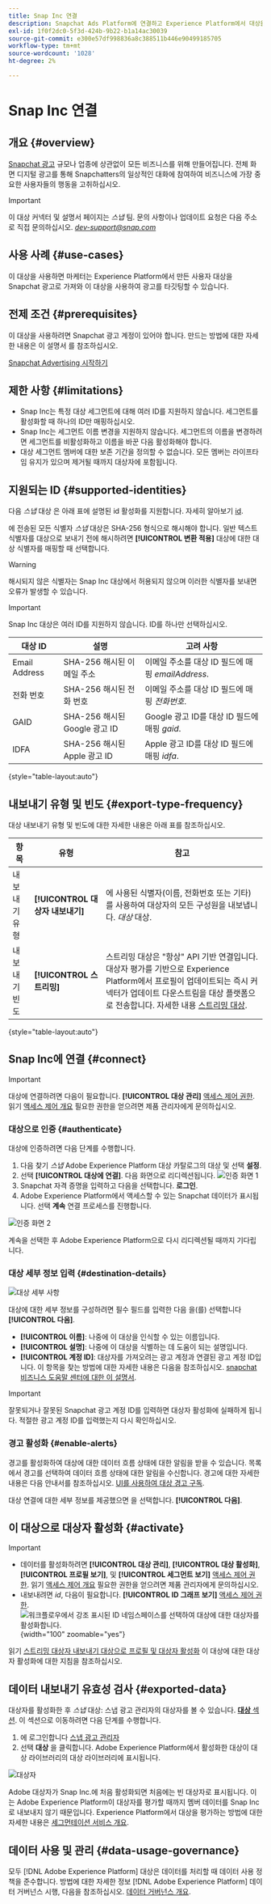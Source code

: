 ```yaml
---
title: Snap Inc 연결
description: Snapchat Ads Platform에 연결하고 Experience Platform에서 대상을 내보내는 방법에 대해 알아봅니다.
exl-id: 1f0f2dc0-5f3d-424b-9b22-b1a14ac30039
source-git-commit: e300e57df998836a8c388511b446e90499185705
workflow-type: tm+mt
source-wordcount: '1028'
ht-degree: 2%

---
```


# Snap Inc 연결

## 개요 {#overview}

[Snapchat 광고](https://forbusiness.snapchat.com/) 규모나 업종에 상관없이 모든 비즈니스를 위해 만들어집니다. 전체 화면 디지털 광고를 통해 Snapchatters의 일상적인 대화에 참여하여 비즈니스에 가장 중요한 사용자들의 행동을 고취하십시오.

>[!IMPORTANT]
>
>이 대상 커넥터 및 설명서 페이지는 *스냅* 팀. 문의 사항이나 업데이트 요청은 다음 주소로 직접 문의하십시오. *dev-support@snap.com*

## 사용 사례 {#use-cases}

이 대상을 사용하면 마케터는 Experience Platform에서 만든 사용자 대상을 Snapchat 광고로 가져와 이 대상을 사용하여 광고를 타깃팅할 수 있습니다.

## 전제 조건 {#prerequisites}

이 대상을 사용하려면 Snapchat 광고 계정이 있어야 합니다. 만드는 방법에 대한 자세한 내용은 이 설명서 를 참조하십시오.

[Snapchat Advertising 시작하기](https://businesshelp.snapchat.com/s/article/overview?language=en_US)

## 제한 사항 {#limitations}

* Snap Inc는 특정 대상 세그먼트에 대해 여러 ID를 지원하지 않습니다. 세그먼트를 활성화할 때 하나의 ID만 매핑하십시오.
* Snap Inc는 세그먼트 이름 변경을 지원하지 않습니다. 세그먼트의 이름을 변경하려면 세그먼트를 비활성화하고 이름을 바꾼 다음 활성화해야 합니다.
* 대상 세그먼트 멤버에 대한 보존 기간을 정의할 수 없습니다. 모든 멤버는 라이프타임 유지가 있으며 제거될 때까지 대상자에 포함됩니다.

## 지원되는 ID {#supported-identities}

다음 *스냅* 대상 은 아래 표에 설명된 id 활성화를 지원합니다. 자세히 알아보기 [id](/help/identity-service/namespaces.md).

에 전송된 모든 식별자 *스냅* 대상은 SHA-256 형식으로 해시해야 합니다. 일반 텍스트 식별자를 대상으로 보내기 전에 해시하려면 **[!UICONTROL 변환 적용]** 대상에 대한 대상 식별자를 매핑할 때 선택합니다.

>[!WARNING]
> 
> 해시되지 않은 식별자는 Snap Inc 대상에서 허용되지 않으며 이러한 식별자를 보내면 오류가 발생할 수 있습니다.


>[!IMPORTANT]
> 
> Snap Inc 대상은 여러 ID를 지원하지 않습니다. ID를 하나만 선택하십시오.

| 대상 ID | 설명 | 고려 사항 |
|---|---|---|
| Email Address | SHA-256 해시된 이메일 주소 | 이메일 주소를 대상 ID 필드에 매핑 *emailAddress*. |
| 전화 번호 | SHA-256 해시된 전화 번호 | 이메일 주소를 대상 ID 필드에 매핑 *전화번호*. |
| GAID | SHA-256 해시된 Google 광고 ID | Google 광고 ID를 대상 ID 필드에 매핑 *gaid*. |
| IDFA | SHA-256 해시된 Apple 광고 ID | Apple 광고 ID를 대상 ID 필드에 매핑 *idfa*. |

{style="table-layout:auto"}

## 내보내기 유형 및 빈도 {#export-type-frequency}

대상 내보내기 유형 및 빈도에 대한 자세한 내용은 아래 표를 참조하십시오.

| 항목 | 유형 | 참고 |
---------|----------|---------|
| 내보내기 유형 | **[!UICONTROL 대상자 내보내기]** | 에 사용된 식별자(이름, 전화번호 또는 기타)를 사용하여 대상자의 모든 구성원을 내보냅니다. *대상* 대상. |
| 내보내기 빈도 | **[!UICONTROL 스트리밍]** | 스트리밍 대상은 &quot;항상&quot; API 기반 연결입니다. 대상자 평가를 기반으로 Experience Platform에서 프로필이 업데이트되는 즉시 커넥터가 업데이트 다운스트림을 대상 플랫폼으로 전송합니다. 자세한 내용 [스트리밍 대상](/help/destinations/destination-types.md#streaming-destinations). |

{style="table-layout:auto"}

## Snap Inc에 연결 {#connect}

>[!IMPORTANT]
> 
>대상에 연결하려면 다음이 필요합니다. **[!UICONTROL 대상 관리]** [액세스 제어 권한](/help/access-control/home.md#permissions). 읽기 [액세스 제어 개요](/help/access-control/ui/overview.md) 필요한 권한을 얻으려면 제품 관리자에게 문의하십시오.

### 대상으로 인증 {#authenticate}

대상에 인증하려면 다음 단계를 수행합니다.

1. 다음 찾기 *스냅* Adobe Experience Platform 대상 카탈로그의 대상 및 선택 **설정**.
2. 선택 **[!UICONTROL 대상에 연결]**. 다음 화면으로 리디렉션됩니다.
   ![인증 화면 1](/help/destinations/assets/catalog/advertising/snapchat-ads/auth1.png)
3. Snapchat 자격 증명을 입력하고 다음을 선택합니다. **로그인**.
4. Adobe Experience Platform에서 액세스할 수 있는 Snapchat 데이터가 표시됩니다. 선택 **계속** 연결 프로세스를 진행합니다.

![인증 화면 2](/help/destinations/assets/catalog/advertising/snapchat-ads/auth2.png)

계속을 선택한 후 Adobe Experience Platform으로 다시 리디렉션될 때까지 기다립니다.

### 대상 세부 정보 입력 {#destination-details}

![대상 세부 사항](/help/destinations/assets/catalog/advertising/snapchat-ads/destinationdetails.png)

대상에 대한 세부 정보를 구성하려면 필수 필드를 입력한 다음 을(를) 선택합니다 **[!UICONTROL 다음]**.

* **[!UICONTROL 이름]**: 나중에 이 대상을 인식할 수 있는 이름입니다.
* **[!UICONTROL 설명]**: 나중에 이 대상을 식별하는 데 도움이 되는 설명입니다.
* **[!UICONTROL 계정 ID]**: 대상자를 가져오려는 광고 계정과 연결된 광고 계정 ID입니다. 이 항목을 찾는 방법에 대한 자세한 내용은 다음을 참조하십시오. [snapchat 비즈니스 도움말 센터에 대한 이 설명서](https://businesshelp.snapchat.com/s/article/biz-acct-id?language=en_US).

>[!IMPORTANT]
> 
>잘못되거나 잘못된 Snapchat 광고 계정 ID를 입력하면 대상자 활성화에 실패하게 됩니다. 적절한 광고 계정 ID를 입력했는지 다시 확인하십시오.

### 경고 활성화 {#enable-alerts}

경고를 활성화하여 대상에 대한 데이터 흐름 상태에 대한 알림을 받을 수 있습니다. 목록에서 경고를 선택하여 데이터 흐름 상태에 대한 알림을 수신합니다. 경고에 대한 자세한 내용은 다음 안내서를 참조하십시오. [UI를 사용하여 대상 경고 구독](../../ui/alerts.md).

대상 연결에 대한 세부 정보를 제공했으면 을 선택합니다. **[!UICONTROL 다음]**.

## 이 대상으로 대상자 활성화 {#activate}

>[!IMPORTANT]
> 
>* 데이터를 활성화하려면 **[!UICONTROL 대상 관리]**, **[!UICONTROL 대상 활성화]**, **[!UICONTROL 프로필 보기]**, 및 **[!UICONTROL 세그먼트 보기]** [액세스 제어 권한](/help/access-control/home.md#permissions). 읽기 [액세스 제어 개요](/help/access-control/ui/overview.md) 필요한 권한을 얻으려면 제품 관리자에게 문의하십시오.
>* 내보내려면 *id*, 다음이 필요합니다. **[!UICONTROL ID 그래프 보기]** [액세스 제어 권한](/help/access-control/home.md#permissions). <br> ![워크플로우에서 강조 표시된 ID 네임스페이스를 선택하여 대상에 대한 대상자를 활성화합니다.](/help/destinations/assets/overview/export-identities-to-destination.png "워크플로우에서 강조 표시된 ID 네임스페이스를 선택하여 대상에 대한 대상자를 활성화합니다."){width="100" zoomable="yes"}

읽기 [스트리밍 대상자 내보내기 대상으로 프로필 및 대상자 활성화](/help/destinations/ui/activate-segment-streaming-destinations.md) 이 대상에 대한 대상자 활성화에 대한 지침을 참조하십시오.

## 데이터 내보내기 유효성 검사 {#exported-data}

대상자를 활성화한 후 *스냅* 대상: 스냅 광고 관리자의 대상자를 볼 수 있습니다. [**대상** 섹션](https://businesshelp.snapchat.com/s/article/audience-sharing). 이 섹션으로 이동하려면 다음 단계를 수행합니다.

1. 에 로그인합니다 [스냅 광고 관리자](https://ads.snapchat.com/)
2. 선택 **대상** 을 클릭합니다. Adobe Experience Platform에서 활성화한 대상이 대상 라이브러리의 대상 라이브러리에 표시됩니다.

![대상자](/help/destinations/assets/catalog/advertising/snapchat-ads/audiences.png)

Adobe 대상자가 Snap Inc.에 처음 활성화되면 처음에는 빈 대상자로 표시됩니다. 이는 Adobe Experience Platform이 대상자를 평가할 때까지 멤버 데이터를 Snap Inc로 내보내지 않기 때문입니다. Experience Platform에서 대상을 평가하는 방법에 대한 자세한 내용은 [세그먼테이션 서비스 개요](https://experienceleague.adobe.com/docs/experience-platform/segmentation/home.html#evaluate-segments).

## 데이터 사용 및 관리 {#data-usage-governance}

모두 [!DNL Adobe Experience Platform] 대상은 데이터를 처리할 때 데이터 사용 정책을 준수합니다. 방법에 대한 자세한 정보 [!DNL Adobe Experience Platform] 데이터 거버넌스 시행, 다음을 참조하십시오. [데이터 거버넌스 개요](/help/data-governance/home.md).
